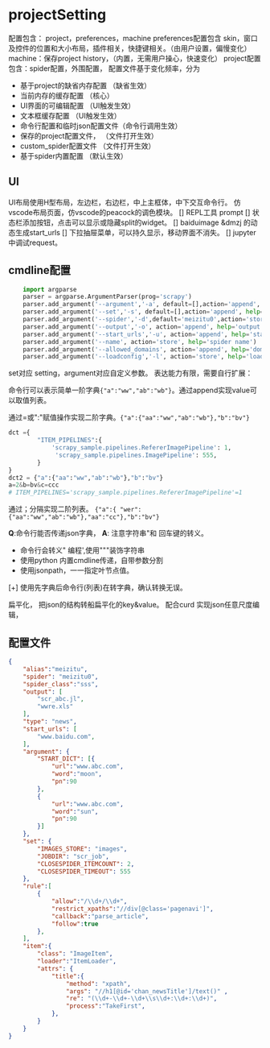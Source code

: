 # projectSetting

配置包含： project，preferences，machine
preferences配置包含 skin，窗口及控件的位置和大小布局，插件相关，快捷键相关。（由用户设置，偏慢变化）
machine：保存project history，（内置，无需用户操心，快速变化）
project配置包含：spider配置，外围配置，
配置文件基于变化频率，分为 
* 基于project的缺省内存配置 （缺省生效）
* 当前内存的缓存配置 （核心）
* UI界面的可编辑配置  （UI触发生效）
* 文本框缓存配置        （UI触发生效）
* 命令行配置和临时json配置文件（命令行调用生效）
* 保存的project配置文件，   （文件打开生效）
* custom_spider配置文件    （文件打开生效）
* 基于spider内置配置    （默认生效）

## UI
UI布局使用H型布局，左边栏，右边栏，中上主框体，中下交互命令行。
仿vscode布局页面，仿vscode的peacock的调色模块。
[] REPL工具 prompt
[] 状态栏添加按钮，点击可以显示或隐藏split的widget。
[]  baiduimage &dmzj 的动态生成start_urls 
[] 下拉抽屉菜单，可以持久显示，移动界面不消失。
[] jupyter中调试request。
## cmdline配置
``` python
    import argparse
    parser = argparse.ArgumentParser(prog='scrapy')
    parser.add_argument('--argument','-a', default=[],action='append', help='argument setting ')
    parser.add_argument('--set','-s', default=[],action='append', help='setting')
    parser.add_argument('--spider','-d',default='meizitu0',action='store', help='spider')
    parser.add_argument('--output','-o', action='append', help='output help')
    parser.add_argument('--start_urls','-u', action='append', help='start urls ')
    parser.add_argument('--name', action='store', help='spider name')
    parser.add_argument('--allowed_domains', action='append', help='domain')
    parser.add_argument('--loadconfig','-l', action='store', help='load config file')
```



set对应 setting，argument对应自定义参数。
表达能力有限，需要自行扩展：

命令行可以表示简单一阶字典`{"a":"ww","ab":"wb"}`。通过append实现value可以取值列表。

通过=或":"赋值操作实现二阶字典。`{"a":{"aa":"ww","ab":"wb"},"b":"bv"}`
``` python
dct ={
        "ITEM_PIPELINES":{
            'scrapy_sample.pipelines.RefererImagePipeline': 1,
             'scrapy_sample.pipelines.ImagePipeline': 555,
        }
}
dct2 = {"a":{"aa":"ww","ab":"wb"},"b":"bv"}
a=2&b=bv&c=ccc
# ITEM_PIPELINES='scrapy_sample.pipelines.RefererImagePipeline'=1
```
通过；分隔实现二阶列表。
`{"a":{ "wer":{"aa":"ww","ab":"wb"},"aa":"cc"},"b":"bv"}`

**Q**:命令行能否传递json字典，
**A**: 注意字符串"和 回车键的转义。
* 命令行会转义" 编程',使用"""装饰字符串
* 使用python 内置cmdline传递，自带参数分割
* 使用jsonpath，一一指定叶节点值。

[+] 使用先字典后命令行(列表)在转字典，确认转换无误。

扁平化， 把json的结构转船扁平化的key&value。
配合curd 实现json任意尺度编辑，

## 配置文件

``` json
{
    "alias":"meizitu",
    "spider": "meizitu0",
    "spider_class":"sss",
    "output": [
        "scr_abc.jl",
        "wwre.xls"
    ],
    "type": "news",
    "start_urls": [
        "www.baidu.com",
    ],
    "argument": {
        "START_DICT": [{
            "url":"www.abc.com",
            "word":"moon",
            "pn":90
        },
        {
            "url":"www.abc.com",
            "word":"sun",
            "pn":90
        }]
    },
    "set": {
        "IMAGES_STORE": "images",
        "JOBDIR": "scr_job",
        "CLOSESPIDER_ITEMCOUNT": 2,
        "CLOSESPIDER_TIMEOUT": 555
    },
    "rule":[
        {
            "allow":"/\\d+/\\d+",
            "restrict_xpaths":"//div[@class='pagenavi']",
            "callback":"parse_article",
            "follow":true
        },
    ],
    "item":{
        "class": "ImageItem",
        "loader":"ItemLoader",
        "attrs": {
            "title":{
                "method": "xpath",
                "args": "//h1[@id='chan_newsTitle']/text()" ,
                "re": "(\\d+-\\d+-\\d+\\s\\d+:\\d+:\\d+)",
                "process":"TakeFirst",
            },
        }
    }
}
```




